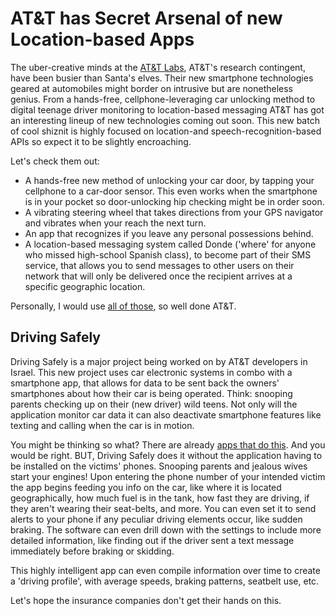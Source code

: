 # AT&T has Secret Arsenal of new Location-based Apps

The uber-creative minds at the <a href="http://www.research.att.com/editions/201204_home.html">AT&T Labs</a>, AT&amp;T's research contingent, have been busier than Santa's elves. Their new smartphone technologies geared at automobiles might border on intrusive but are nonetheless genius. From a hands-free, cellphone-leveraging car unlocking method to digital teenage driver monitoring to location-based messaging AT&T has got an interesting lineup of new technologies coming out soon. This new batch of cool shiznit is highly focused on location-and speech-recognition-based APIs so expect it to be slightly encroaching.

Let's check them out:

- A hands-free new method of unlocking your car door, by tapping your cellphone to a car-door sensor. This even works when the smartphone is in your pocket so door-unlocking hip checking might be in order soon.
- A vibrating steering wheel that takes directions from your GPS navigator and vibrates when your reach the next turn.
- An app that recognizes if you leave any personal possessions behind.
- A location-based messaging system called Donde ('where' for anyone who missed high-school Spanish class), to become part of their SMS service, that allows you to send messages to other users on their network that will only be delivered once the recipient arrives at a specific geographic location. 

Personally, I would use <a href="http://mobile.eweek.com/c/a/Mobile-and-Wireless/ATandT-Labs-Innovations-Watson-Voice-Recognition-BYOD-Apps-Smarter-TVs-415808/">all of those</a>, so well done AT&T.

## Driving Safely

Driving Safely is a major project being worked on by AT&T developers in Israel. This new project uses car electronic systems in combo with a smartphone app, that allows for data to be sent back the owners' smartphones about how their car is being operated. Think: snooping parents checking up on their (new driver) wild teens. Not only will the application monitor car data it can also deactivate smartphone features like texting and calling when the car is in motion. 

You might be thinking so what? There are already <a href="https://play.google.com/store/apps/details?id=com.drivemode">apps that do this</a>. And you would be right. BUT, Driving Safely does it without the application having to be installed on the  victims' phones. Snooping parents and jealous wives start your engines! Upon entering the phone number of your intended victim the app begins feeding you info on the car, like where it is located geographically, how much fuel is in the tank, how fast they are driving, if they aren't wearing their seat-belts, and more. You can even set it to send alerts to your phone if any peculiar driving elements occur, like sudden braking. The software can even drill down with the settings to include more detailed information, like finding out if the driver sent a text message immediately before braking or skidding.

This highly intelligent app can even compile information over time to create a 'driving profile', with average speeds, braking patterns, seatbelt use, etc. 

Let's hope the insurance companies don't get their hands on this.
